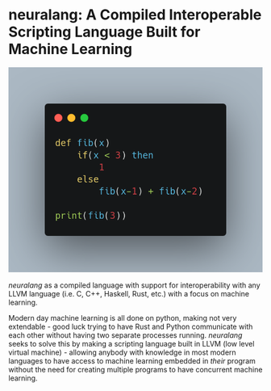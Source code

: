 # neuralang: A Compiled Interoperable Scripting Language Built for Machine Learning

![demo1](./readme/demo1.png)

_neuralang_ as a compiled language with support for interoperability with any LLVM language (i.e. C, C++, Haskell, Rust, etc.) with a focus on machine learning.

Modern day machine learning is all done on python, making not very extendable - good luck trying to have Rust and Python communicate with each other without having two separate processes running.  _neuralang_ seeks to solve this by making a scripting language built in LLVM (low level virtual machine) - allowing anybody with knowledge in most modern languages to have access to machine learning embedded in _their_ program without the need for creating multiple programs to have concurrent machine learning.

